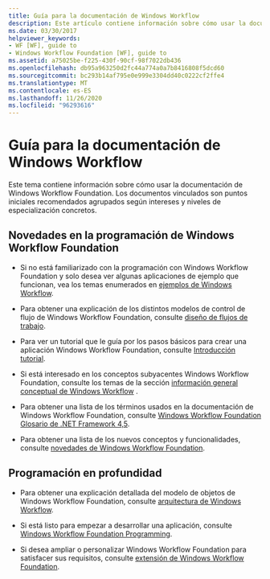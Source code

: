 ```yaml
---
title: Guía para la documentación de Windows Workflow
description: Este artículo contiene información sobre cómo usar la documentación Windows Workflow Foundation, agrupada según los intereses y los niveles de especialización.
ms.date: 03/30/2017
helpviewer_keywords:
- WF [WF], guide to
- Windows Workflow Foundation [WF], guide to
ms.assetid: a75025be-f225-430f-90cf-98f7022db436
ms.openlocfilehash: db95a963250d2fc44a774a0a7b8416808f5dcd60
ms.sourcegitcommit: bc293b14af795e0e999e3304dd40c0222cf2ffe4
ms.translationtype: MT
ms.contentlocale: es-ES
ms.lasthandoff: 11/26/2020
ms.locfileid: "96293616"
---
```

# <a name="guide-to-the-windows-workflow-documentation"></a>Guía para la documentación de Windows Workflow

Este tema contiene información sobre cómo usar la documentación de Windows Workflow Foundation. Los documentos vinculados son puntos iniciales recomendados agrupados según intereses y niveles de especialización concretos.  
  
## <a name="new-to-windows-workflow-foundation-programming"></a>Novedades en la programación de Windows Workflow Foundation  
  
- Si no está familiarizado con la programación con Windows Workflow Foundation y solo desea ver algunas aplicaciones de ejemplo que funcionan, vea los temas enumerados en [ejemplos de Windows Workflow](./samples/index.md).  
  
- Para obtener una explicación de los distintos modelos de control de flujo de Windows Workflow Foundation, consulte [diseño de flujos de trabajo](designing-workflows.md).  
  
- Para ver un tutorial que le guía por los pasos básicos para crear una aplicación Windows Workflow Foundation, consulte [Introducción tutorial](getting-started-tutorial.md).  
  
- Si está interesado en los conceptos subyacentes Windows Workflow Foundation, consulte los temas de la sección [información general conceptual de Windows Workflow](conceptual-overview.md) .  
  
- Para obtener una lista de los términos usados en la documentación de Windows Workflow Foundation, consulte [Windows Workflow Foundation Glosario de .NET Framework 4,5](glossary.md).  
  
- Para obtener una lista de los nuevos conceptos y funcionalidades, consulte [novedades de Windows Workflow Foundation](whats-new.md).  
  
## <a name="programming-in-depth"></a>Programación en profundidad  
  
- Para obtener una explicación detallada del modelo de objetos de Windows Workflow Foundation, consulte [arquitectura de Windows Workflow](architecture.md).  
  
- Si está listo para empezar a desarrollar una aplicación, consulte [Windows Workflow Foundation Programming](programming.md).  
  
- Si desea ampliar o personalizar Windows Workflow Foundation para satisfacer sus requisitos, consulte [extensión de Windows Workflow Foundation](extend.md).
